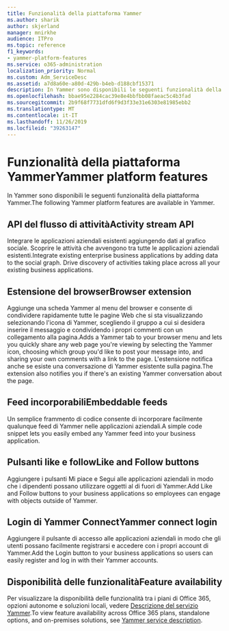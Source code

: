 ```yaml
---
title: Funzionalità della piattaforma Yammer
ms.author: sharik
author: skjerland
manager: mnirkhe
audience: ITPro
ms.topic: reference
f1_keywords:
- yammer-platform-features
ms.service: o365-administration
localization_priority: Normal
ms.custom: Adm_ServiceDesc
ms.assetid: a7d8a60e-a80d-429b-b4eb-d188cbf15371
description: In Yammer sono disponibili le seguenti funzionalità della piattaforma Yammer.
ms.openlocfilehash: bbae95e2284cac39e8e4bbfbb08faeac5c4b3fad
ms.sourcegitcommit: 2b9f68f7731dfd6f9d3f33e31e6303e81985ebb2
ms.translationtype: MT
ms.contentlocale: it-IT
ms.lasthandoff: 11/26/2019
ms.locfileid: "39263147"
---
```

# <a name="yammer-platform-features"></a><span data-ttu-id="72e96-103">Funzionalità della piattaforma Yammer</span><span class="sxs-lookup"><span data-stu-id="72e96-103">Yammer platform features</span></span>

<span data-ttu-id="72e96-104">In Yammer sono disponibili le seguenti funzionalità della piattaforma Yammer.</span><span class="sxs-lookup"><span data-stu-id="72e96-104">The following Yammer platform features are available in Yammer.</span></span>
 
## <a name="activity-stream-api"></a><span data-ttu-id="72e96-105">API del flusso di attività</span><span class="sxs-lookup"><span data-stu-id="72e96-105">Activity stream API</span></span>

<span data-ttu-id="72e96-p101">Integrare le applicazioni aziendali esistenti aggiungendo dati al grafico sociale. Scoprire le attività che avvengono tra tutte le applicazioni aziendali esistenti.</span><span class="sxs-lookup"><span data-stu-id="72e96-p101">Integrate existing enterprise business applications by adding data to the social graph. Drive discovery of activities taking place across all your existing business applications.</span></span>
  
## <a name="browser-extension"></a><span data-ttu-id="72e96-108">Estensione del browser</span><span class="sxs-lookup"><span data-stu-id="72e96-108">Browser extension</span></span>

<span data-ttu-id="72e96-109">Aggiunge una scheda Yammer al menu del browser e consente di condividere rapidamente tutte le pagine Web che si sta visualizzando selezionando l'icona di Yammer, scegliendo il gruppo a cui si desidera inserire il messaggio e condividendo i propri commenti con un collegamento alla pagina.</span><span class="sxs-lookup"><span data-stu-id="72e96-109">Adds a Yammer tab to your browser menu and lets you quickly share any web page you're viewing by selecting the Yammer icon, choosing which group you'd like to post your message into, and sharing your own comments with a link to the page.</span></span> <span data-ttu-id="72e96-110">L'estensione notifica anche se esiste una conversazione di Yammer esistente sulla pagina.</span><span class="sxs-lookup"><span data-stu-id="72e96-110">The extension also notifies you if there's an existing Yammer conversation about the page.</span></span> 

## <a name="embeddable-feeds"></a><span data-ttu-id="72e96-111">Feed incorporabili</span><span class="sxs-lookup"><span data-stu-id="72e96-111">Embeddable feeds</span></span>

<span data-ttu-id="72e96-112">Un semplice frammento di codice consente di incorporare facilmente qualunque feed di Yammer nelle applicazioni aziendali.</span><span class="sxs-lookup"><span data-stu-id="72e96-112">A simple code snippet lets you easily embed any Yammer feed into your business application.</span></span>
  
## <a name="like-and-follow-buttons"></a><span data-ttu-id="72e96-113">Pulsanti like e follow</span><span class="sxs-lookup"><span data-stu-id="72e96-113">Like and Follow buttons</span></span>

<span data-ttu-id="72e96-114">Aggiungere i pulsanti Mi piace e Segui alle applicazioni aziendali in modo che i dipendenti possano utilizzare oggetti al di fuori di Yammer.</span><span class="sxs-lookup"><span data-stu-id="72e96-114">Add Like and Follow buttons to your business applications so employees can engage with objects outside of Yammer.</span></span>
  
## <a name="yammer-connect-login"></a><span data-ttu-id="72e96-115">Login di Yammer Connect</span><span class="sxs-lookup"><span data-stu-id="72e96-115">Yammer connect login</span></span>

<span data-ttu-id="72e96-116">Aggiungere il pulsante di accesso alle applicazioni aziendali in modo che gli utenti possano facilmente registrarsi e accedere con i propri account di Yammer.</span><span class="sxs-lookup"><span data-stu-id="72e96-116">Add the Login button to your business applications so users can easily register and log in with their Yammer accounts.</span></span>

## <a name="feature-availability"></a><span data-ttu-id="72e96-117">Disponibilità delle funzionalità</span><span class="sxs-lookup"><span data-stu-id="72e96-117">Feature availability</span></span>

<span data-ttu-id="72e96-118">Per visualizzare la disponibilità delle funzionalità tra i piani di Office 365, opzioni autonome e soluzioni locali, vedere [Descrizione del servizio Yammer](yammer-service-description.md).</span><span class="sxs-lookup"><span data-stu-id="72e96-118">To view feature availability across Office 365 plans, standalone options, and on-premises solutions, see [Yammer service description](yammer-service-description.md).</span></span>
  

